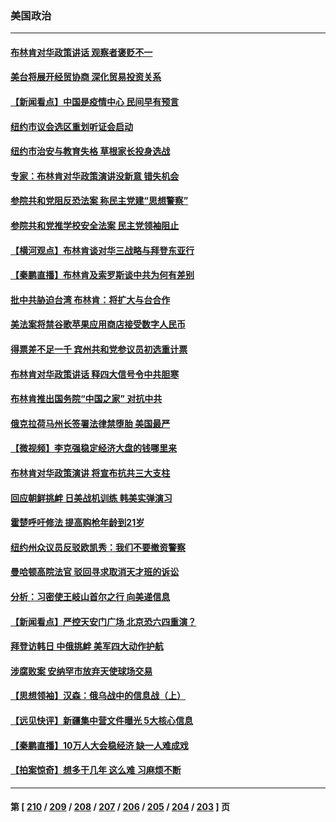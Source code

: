 ### 美国政治
---
#### [布林肯对华政策讲话 观察者褒贬不一](../../pages/ncid1078159/n13746806.md) 
#### [美台将展开经贸协商 深化贸易投资关系](../../pages/ncid1078159/n13746773.md) 
#### [【新闻看点】中国是疫情中心 民间早有预言](../../pages/ncid1078159/n13746190.md) 
#### [纽约市议会选区重划听证会启动](../../pages/ncid1078159/n13746392.md) 
#### [纽约市治安与教育失格 草根家长投身选战](../../pages/ncid1078159/n13746414.md) 
#### [专家：布林肯对华政策演讲没新意 错失机会](../../pages/ncid1078159/n13746443.md) 
#### [参院共和党阻反恐法案 称民主党建“思想警察”](../../pages/ncid1078159/n13746222.md) 
#### [参院共和党推学校安全法案 民主党领袖阻止](../../pages/ncid1078159/n13746181.md) 
#### [【横河观点】布林肯谈对华三战略与拜登东亚行](../../pages/ncid1078159/n13746248.md) 
#### [【秦鹏直播】布林肯及索罗斯谈中共为何有差别](../../pages/ncid1078159/n13746199.md) 
#### [批中共胁迫台湾 布林肯：将扩大与台合作](../../pages/ncid1078159/n13746184.md) 
#### [美法案将禁谷歌苹果应用商店接受数字人民币](../../pages/ncid1078159/n13746154.md) 
#### [得票差不足一千 宾州共和党参议员初选重计票](../../pages/ncid1078159/n13746118.md) 
#### [布林肯对华政策讲话 释四大信号令中共胆寒](../../pages/ncid1078159/n13746116.md) 
#### [布林肯推出国务院“中国之家” 对抗中共](../../pages/ncid1078159/n13746025.md) 
#### [俄克拉荷马州长签署法律禁堕胎 美国最严](../../pages/ncid1078159/n13746035.md) 
#### [【微视频】李克强稳定经济大盘的钱哪里来](../../pages/ncid1078159/n13745943.md) 
#### [布林肯对华政策演讲 将宣布抗共三大支柱](../../pages/ncid1078159/n13745974.md) 
#### [回应朝鲜挑衅 日美战机训练 韩美实弹演习](../../pages/ncid1078159/n13745731.md) 
#### [霍楚呼吁修法 提高购枪年龄到21岁](../../pages/ncid1078159/n13745549.md) 
#### [纽约州众议员反驳欧凯秀：我们不要撤资警察](../../pages/ncid1078159/n13745538.md) 
#### [曼哈顿高院法官 驳回寻求取消天才班的诉讼](../../pages/ncid1078159/n13745533.md) 
#### [分析：习密使王岐山首尔之行 向美递信息](../../pages/ncid1078159/n13745482.md) 
#### [【新闻看点】严控天安门广场 北京恐六四重演？](../../pages/ncid1078159/n13745195.md) 
#### [拜登访韩日 中俄挑衅 美军四大动作护航](../../pages/ncid1078159/n13745423.md) 
#### [涉腐败案 安纳罕市放弃天使球场交易](../../pages/ncid1078159/n13745380.md) 
#### [【思想领袖】汉森：俄乌战中的信息战（上）](../../pages/ncid1078159/n13709254.md) 
#### [【远见快评】新疆集中营文件曝光 5大核心信息](../../pages/ncid1078159/n13745312.md) 
#### [【秦鹏直播】10万人大会稳经济 缺一人难成戏](../../pages/ncid1078159/n13745294.md) 
#### [【拍案惊奇】想多干几年 这么难 习麻烦不断](../../pages/ncid1078159/n13745170.md) 

---
#### 第 [ [210](./210.md) / [209](./209.md) / [208](./208.md) / [207](./207.md) / [206](./206.md) / [205](./205.md) / [204](./204.md) / [203](./203.md) ] 页
